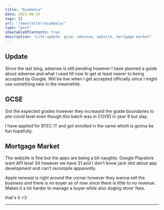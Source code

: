 ```yaml
---
title: "Academia"
date: 2023-08-25
tags: []
url: "/newsletter/academia/"
type: "post"
showtableOfContents: true
description: "Life update. gcse, adsense, website, mortgage market"
---
```


## Update 
Since the last blog, adsense is still pending however I have planned a guide about adsense and what I used till now to get at least nearer to being accepted by Google. Will be live when I get accepted officially since I might use something new in the meanwhile. 

## GCSE
Got the expected grades however they increased the grade boundaries to pre-covid level even though this batch was in COVID in year 9 but slay. 

I have applied for BTEC IT and got enrolled in the same which is gonna be fun hopefully. 

## Mortgage Market 
The website is fine but the apps are being a bit naughty. Google Playstore want API level 34 however we have 31 and I don't know jack-shit about app development and can't recompile apparently. 

Apple renewal is right around the corner however they wanna sell the business and there is no buyer as of now since there is little to no revenue. Makes it a lot harder to manage a buyer while also doging store' fees. 

that's it <3

---

  
